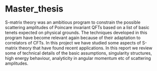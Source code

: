 # Master_thesis

S-matrix theory was an ambitious program to constrain the possible scattering amplitudes
of Poincare invariant QFTs based on a list of basic tenets expected on physical grounds. The
techniques developed in this program have become relevant again because of their adaptation
to correlators of CFTs. In this project we have studied some aspects of S-matrix theory
that have found recent applications. In this report we review some of technical details of
the basic assumptions, singularity structures, high energy behaviour, analyticity in angular
momentum etc of scattering amplitudes.
